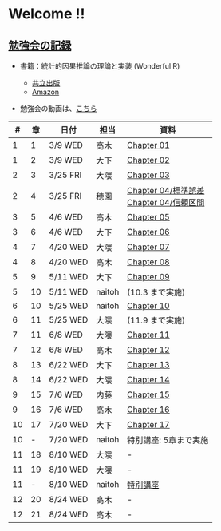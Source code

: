 # Welcome !!

## [勉強会の記録](https://brains-consulting.github.io/study_causality_2022/)

-   書籍：統計的因果推論の理論と実装 (Wonderful R)
    -   [共立出版](https://www.kyoritsu-pub.co.jp/bookdetail/9784320112452)
    -   [Amazon](https://www.amazon.co.jp/dp/4320112458)


-   勉強会の動画は、[こちら](https://drive.google.com/drive/folders/1eogdcBTE_jiV6xZGIZ8e7MQWYNQkW27t)

| #   | 章   | 日付        | 担当     | 資料                                                                                                                                                                                                                                |
| --- | --- | --------- | ------ | --------------------------------------------------------------------------------------------------------------------------------------------------------------------------------------------------------------------------------- |
| 1   | 1   | 3/9  WED  | 高木     | [Chapter 01](https://esa-pages.io/p/sharing/9508/posts/220/c990196817a2f926ef33.html)                                                                                                                                             |
| 1   | 2   | 3/9  WED  | 大下     | [Chapter 02](https://brains-consulting.github.io/study_causality_2022/chapter2.html#)                                                                                                                                             |
| 2   | 3   | 3/25 FRI  | 大隈     | [Chapter 03](https://brains-consulting.github.io/study_causality_2022/chapter03.html#)                                                                                                                                            |
| 2   | 4   | 3/25 FRI  | 穂園     | [Chapter 04/標準誤差](https://brains-consulting.github.io/study_causality_2022/chapter04_1_standardError.html#) <br> [Chapter 04/信頼区間](https://brains-consulting.github.io/study_causality_2022/chapter04_2_confidenceInterval.html#) |
| 3   | 5   | 4/6  WED  | 高木     | [Chapter 05](https://esa-pages.io/p/sharing/9508/posts/241/1f444dbbaa9234c8f92b.html)                                                                                                                                             |
| 3   | 6   | 4/6  WED  | 大下     | [Chapter 06](https://brains-consulting.github.io/study_causality_2022/chapter06.html#)                                                                                                                                            |
| 4   | 7   | 4/20 WED  | 大隈     | [Chapter 07](https://brains-consulting.github.io/study_causality_2022/chapter07.html#)                                                                                                                                            |
| 4   | 8   | 4/20 WED  | 高木     | [Chapter 08](https://esa-pages.io/p/sharing/9508/posts/250/3b0e1d9b550d9a096447.html)                                                                                                                                             |
| 5   | 9   | 5/11 WED  | 大下     | [Chapter 09](https://brains-consulting.github.io/study_causality_2022/chapter09.html#)                                                                                                                                            |
| 5   | 10  | 5/11 WED  | naitoh | (10.3 まで実施)                                                                                                                                                                                                                       |
| 6   | 10  | 5/25 WED  | naitoh | [Chapter 10](https://brains-consulting.github.io/study_causality_2022/chapter10.pdf#)                                                                                                                                             |
| 6   | 11  | 5/25 WED  | 大隈     | (11.9 まで実施)                                                                                                                                                                                                                       |
| 7   | 11  | 6/8  WED  | 大隈     | [Chapter 11](https://brains-consulting.github.io/study_causality_2022/chapter11.html#)                                                                                                                                            |
| 7   | 12  | 6/8  WED  | 高木     | [Chapter 12](https://esa-pages.io/p/sharing/9508/posts/311/401ee52b0d6e358f612b.html)                                                                                                                                             |
| 8   | 13  | 6/22  WED | 大下     | [Chapter 13](https://brains-consulting.github.io/study_causality_2022/chapter13.html#)                                                                                                                                            |
| 8   | 14  | 6/22 WED  | 大隈     | [Chapter 14](https://brains-consulting.github.io/study_causality_2022/chapter14.html#)                                                                                                                                            |
| 9   | 15  | 7/6  WED  | 内藤     | [Chapter 15](https://brains-consulting.github.io/study_causality_2022/chapter15.pdf)                                                                                                                                              |
| 9   | 16  | 7/6  WED  | 高木     | [Chapter 16](https://esa-pages.io/p/sharing/9508/posts/312/cc6f633ee5f2a0b82b80.html)                                                                                                                                             |
| 10  | 17  | 7/20 WED  | 大下     | [Chapter 17](https://brains-consulting.github.io/study_causality_2022/chapter17.html#)                                                                                                                                            |
| 10  | -   | 7/20 WED  | naitoh | 特別講座: 5章まで実施                                                                                                                                                                                                                      |
| 11  | 18  | 8/10  WED | 大隈     | -                                                                                                                                                                                                                                 |
| 11  | 19  | 8/10  WED | 大隈     | -                                                                                                                                                                                                                                 |
| 11  | -   | 8/10 WED  | naitoh | [特別講座](<>)                                                                                                                                                                                                                        |
| 12  | 20  | 8/24  WED | 高木     | -                                                                                                                                                                                                                                 |
| 12  | 21  | 8/24  WED | 高木     | -                                                                                                                                                                                                                                 |
